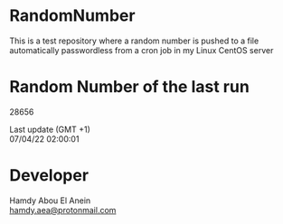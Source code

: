 # RandomNumber    
This is a test repository where a random number is pushed to a file automatically passwordless from a cron job in my Linux CentOS server    
# Random Number of the last run   
28656
      
Last update (GMT +1)    
07/04/22 02:00:01
# Developer    
Hamdy Abou El Anein   
hamdy.aea@protonmail.com
